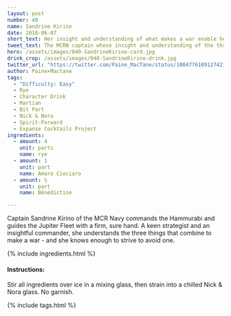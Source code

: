 ```yaml
---
layout: post
number: 40
name: Sandrine Kirino
date: 2018-06-07
short_text: Her insight and understanding of what makes a war enable her to avoid one. 
tweet_text: The MCRN captain whose insight and understanding of the three things that make a war enable her to avoid one.
hero: /assets/images/040-SandrineKirino-card.jpg
drink_crop: /assets/images/040-SandrineKirino-drink.jpg
twitter_url: "https://twitter.com/Paine_MacTane/status/1004776109127421952"
author: Paine×Mactane
tags: 
  - "Difficulty: Easy"
  - Rye
  - Character Drink
  - Martian
  - Bit Part
  - Nick & Nora
  - Spirit-Forward
  - Expanse Cocktails Project
ingredients:
  - amount: 4
    unit: parts
    name: rye
  - amount: 1
    unit: part
    name: Amaro Ciociaro
  - amount: ½
    unit: part
    name: Bénédictine

---
```


Captain Sandrine Kirino of the MCR Navy commands the Hammurabi and guides the Jupiter Fleet with a firm, sure hand. A keen strategist and an insightful commander, she understands the three things that combine to make a war - and she knows enough to strive to avoid one. 

{% include ingredients.html %}

#### Instructions:

Stir all ingredients over ice in a mixing glass, then strain into a chilled Nick & Nora glass. No garnish.

{% include tags.html %}
